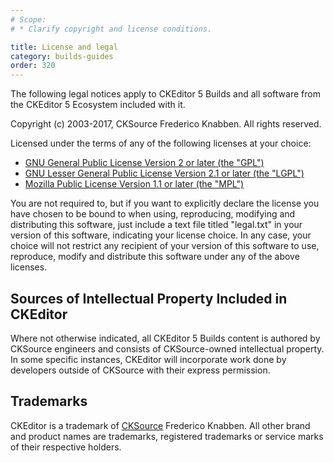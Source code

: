```yaml
---
# Scope:
# * Clarify copyright and license conditions.

title: License and legal
category: builds-guides
order: 320
---
```


The following legal notices apply to CKEditor 5 Builds and all software from the CKEditor 5 Ecosystem included with it.

Copyright (c) 2003-2017, CKSource Frederico Knabben. All rights reserved.

Licensed under the terms of any of the following licenses at your choice:

* [GNU General Public License Version 2 or later (the "GPL")](http://www.gnu.org/licenses/old-licenses/gpl-2.0.html)
* [GNU Lesser General Public License Version 2.1 or later (the "LGPL")](http://www.gnu.org/licenses/old-licenses/lgpl-2.1.html)
* [Mozilla Public License Version 1.1 or later (the "MPL")](http://www.mozilla.org/MPL/MPL-1.1.html)

You are not required to, but if you want to explicitly declare the license you have chosen to be bound to when using, reproducing, modifying and distributing this software, just include a text file titled "legal.txt" in your version of this software, indicating your license choice. In any case, your choice will not restrict any recipient of your version of this software to use, reproduce, modify and distribute this software under any of the above licenses.

##  Sources of Intellectual Property Included in CKEditor

Where not otherwise indicated, all CKEditor 5 Builds content is authored by CKSource engineers and consists of CKSource-owned intellectual property. In some specific instances, CKEditor will incorporate work done by developers outside of CKSource with their express permission.

<!-- TODO 5 -->

## Trademarks

CKEditor is a trademark of [CKSource](http://cksource.com/) Frederico Knabben. All other brand and product names are trademarks, registered trademarks or service marks of their respective holders.

